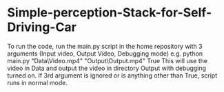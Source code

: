 # Simple-perception-Stack-for-Self-Driving-Car
To run the code, run the main.py script in the home repository with 3 arguments (Input video, Output Video, Debugging mode)
e.g. python main.py "Data\Video.mp4" "Output\Output.mp4" True 
This will use the video in Data and output the video in directory Output with debugging turned on.
If 3rd argument is ignored or is anything other than True, script runs in normal mode.